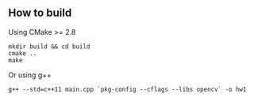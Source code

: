 ## How to build
Using CMake >= 2.8
```
mkdir build && cd build
cmake ..
make
```
Or using g++
```
g++ --std=c++11 main.cpp `pkg-config --cflags --libs opencv` -o hw1
```

